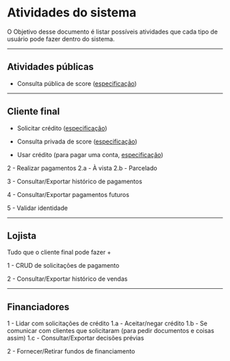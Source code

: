 # Atividades do sistema

O Objetivo desse documento é listar possíveis atividades que cada tipo de usuário pode fazer dentro do sistema.


<hr>

## Atividades públicas

- Consulta pública de score (<a href="./atividades/consulta_publica_score.md">especificação</a>)

<hr>

## Cliente final

- Solicitar crédito (<a href="./atividades/solicitacao_credito.md">especificação</a>)

- Consulta privada de score (<a href="./atividades/consulta_privada_score.md">especificação</a>)

- Usar crédito (para pagar uma conta, <a href="./atividades/usar_credito.md">especificação</a>)


2 - Realizar pagamentos
2.a - À vista
2.b - Parcelado

3 - Consultar/Exportar histórico de pagamentos

4 - Consultar/Exportar pagamentos futuros

5 - Validar identidade

<hr>

## Lojista

Tudo que o cliente final pode fazer +

1 - CRUD de solicitações de pagamento

2 - Consultar/Exportar histórico de vendas

<hr>


## Financiadores


1 - Lidar com solicitações de crédito
1.a - Aceitar/negar crédito
1.b - Se comunicar com clientes que solicitaram (para pedir documentos e coisas assim)
1.c - Consultar/Exportar decisões prévias 

2 - Fornecer/Retirar fundos de financiamento